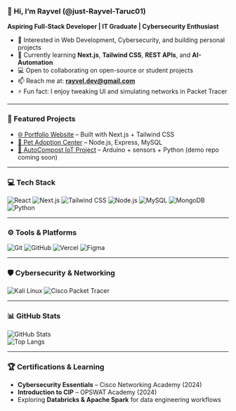 ### 👋 Hi, I’m Rayvel (@just-Rayvel-Taruc01)

**Aspiring Full-Stack Developer | IT Graduate | Cybersecurity Enthusiast**

- 👀 Interested in Web Development, Cybersecurity, and building personal projects  
- 🌱 Currently learning **Next.js**, **Tailwind CSS**, **REST APIs**, and **AI-Automation**  
- 💻 Open to collaborating on open-source or student projects  
- 📫 Reach me at: **rayvel.dev@gmail.com**  
- ⚡ Fun fact: I enjoy tweaking UI and simulating networks in Packet Tracer  

---

### 🚀 Featured Projects
- [🌐 Portfolio Website](https://just-rayvel-taruc01.github.io) – Built with Next.js + Tailwind CSS  
- [🐾 Pet Adoption Center](https://github.com/just-Rayvel-Taruc01/pet-adoption) – Node.js, Express, MySQL  
- [🔐 AutoCompost IoT Project](#) – Arduino + sensors + Python (demo repo coming soon)  

---

### 💻 Tech Stack
![React](https://img.shields.io/badge/React-20232A?style=for-the-badge&logo=react&logoColor=61DAFB)
![Next.js](https://img.shields.io/badge/Next.js-000000?style=for-the-badge&logo=nextdotjs&logoColor=white)
![Tailwind CSS](https://img.shields.io/badge/TailwindCSS-38B2AC?style=for-the-badge&logo=tailwind-css&logoColor=white)
![Node.js](https://img.shields.io/badge/Node.js-3C873A?style=for-the-badge&logo=node.js&logoColor=white)
![MySQL](https://img.shields.io/badge/MySQL-4479A1?style=for-the-badge&logo=mysql&logoColor=white)
![MongoDB](https://img.shields.io/badge/MongoDB-47A248?style=for-the-badge&logo=mongodb&logoColor=white)
![Python](https://img.shields.io/badge/Python-3670A0?style=for-the-badge&logo=python&logoColor=FFD43B)

---

### ⚙️ Tools & Platforms
![Git](https://img.shields.io/badge/Git-F05032?style=for-the-badge&logo=git&logoColor=white)
![GitHub](https://img.shields.io/badge/GitHub-181717?style=for-the-badge&logo=github&logoColor=white)
![Vercel](https://img.shields.io/badge/Vercel-000000?style=for-the-badge&logo=vercel&logoColor=white)
![Figma](https://img.shields.io/badge/Figma-F24E1E?style=for-the-badge&logo=figma&logoColor=white)

---

### 🛡️ Cybersecurity & Networking
![Kali Linux](https://img.shields.io/badge/Kali_Linux-557C94?style=for-the-badge&logo=kalilinux&logoColor=white)
![Cisco Packet Tracer](https://img.shields.io/badge/PacketTracer-1BA0D7?style=for-the-badge&logo=cisco&logoColor=white)

---

### 📊 GitHub Stats
![GitHub Stats](https://github-readme-stats.vercel.app/api?username=just-Rayvel-Taruc01&show_icons=true&theme=radical)  
![Top Langs](https://github-readme-stats.vercel.app/api/top-langs/?username=just-Rayvel-Taruc01&layout=compact&theme=radical)  

---

### 🏆 Certifications & Learning
- **Cybersecurity Essentials** – Cisco Networking Academy (2024)  
- **Introduction to CIP** – OPSWAT Academy (2024)  
- Exploring **Databricks & Apache Spark** for data engineering workflows  
